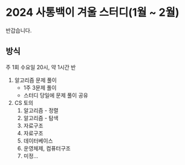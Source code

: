 # 2024 사통백이 겨울 스터디(1월 ~ 2월)
반갑습니다.
## 방식
주 1회 수요일 20시, 약 1시간 반
1. 알고리즘 문제 풀이
    * 1주 3문제 풀이
    * 스터디 당일에 문제 풀이 공유
2. CS 토의
    1. 알고리즘 - 정렬
    2. 알고리즘 - 탐색
    3. 자료구조
    4. 자료구조
    5. 데이터베이스
    6. 운영체제, 컴퓨터구조
    7. 미정...